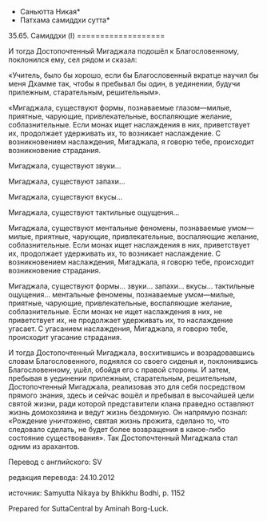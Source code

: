 * Саньютта Никая*
* Патхама самиддхи сутта*

35\.65\. Самиддхи \(I\)
\=\=\=\=\=\=\=\=\=\=\=\=\=\=\=\=\=\=\=

И тогда Достопочтенный Мигаджала подошёл к Благословенному, поклонился ему, сел рядом и сказал:

«Учитель, было бы хорошо, если бы Благословенный вкратце научил бы меня Дхамме так, чтобы я пребывал бы один, в уединении, будучи прилежным, старательным, решительным»\.

«Мигаджала, существуют формы, познаваемые глазом—милые, приятные, чарующие, привлекательные, воспаляющие желание, соблазнительные\. Если монах ищет наслаждения в них, приветствует их, продолжает удерживать их, то возникает наслаждение\. С возникновением наслаждения, Мигаджала, я говорю тебе, происходит возникновение страдания\.

Мигаджала, существуют звуки…

Мигаджала, существуют запахи…

Мигаджала, существуют вкусы…

Мигаджала, существуют тактильные ощущения…

Мигаджала, существуют ментальные феномены, познаваемые умом—милые, приятные, чарующие, привлекательные, воспаляющие желание, соблазнительные\. Если монах ищет наслаждения в них, приветствует их, продолжает удерживать их, то возникает наслаждение\. С возникновением наслаждения, Мигаджала, я говорю тебе, происходит возникновение страдания\.

Мигаджала, существуют формы… звуки… запахи… вкусы… тактильные ощущения… ментальные феномены, познаваемые умом—милые, приятные, чарующие, привлекательные, воспаляющие желание, соблазнительные\. Если монах не ищет наслаждения в них, не приветствует их, не продолжает удерживать их, то наслаждение угасает\. С угасанием наслаждения, Мигаджала, я говорю тебе, происходит угасание страдания\.

И тогда Достопочтенный Мигаджала, восхитившись и возрадовавшись словам Благословенного, поднялся со своего сиденья и, поклонившись Благословенному, ушёл, обойдя его с правой стороны\. И затем, пребывая в уединении прилежным, старательным, решительным, Достопочтенный Мигаджала, реализовав это для себя посредством прямого знания, здесь и сейчас вошёл и пребывал в высочайшей цели святой жизни, ради которой представители клана праведно оставляют жизнь домохозяина и ведут жизнь бездомную\. Он напрямую познал: «Рождение уничтожено, святая жизнь прожита, сделано то, что следовало сделать, не будет более возвращения в какое\-либо состояние существования»\. Так Достопочтенный Мигаджала стал одним из арахантов\.

Перевод с английского: SV

редакция перевода: 24\.10\.2012

источник: Samyutta Nikaya by Bhikkhu Bodhi, p\. 1152

Prepared for SuttaCentral by Aminah Borg\-Luck\.